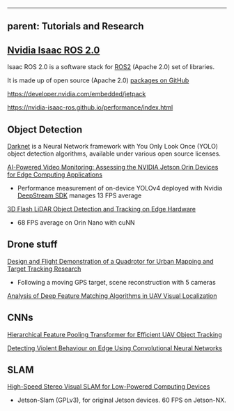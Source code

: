 
---
parent: Tutorials and Research
---


## [Nvidia Isaac ROS 2.0](<https://www.intermodalics.ai/blog/nvidia-isaac-ros-in-under-5-minutes>)
Isaac ROS 2.0 is a software stack for [ROS2](<https://github.com/ros2>) (Apache 2.0) set of libraries.

It is made up of open source (Apache 2.0) [packages on GitHub](<https://github.com/NVIDIA-ISAAC-ROS>)

<https://developer.nvidia.com/embedded/jetpack>

<https://nvidia-isaac-ros.github.io/performance/index.html>

## Object Detection

[Darknet](<https://github.com/pjreddie/darknet>) is a Neural Network framework with You Only Look Once (YOLO) object detection algorithms, available under various open source licenses.

[AI-Powered Video Monitoring: Assessing the NVIDIA Jetson Orin Devices for Edge Computing Applications](<https://ieeexplore.ieee.org/document/10598994/>)
- Performance measurement of on-device YOLOv4 deployed with Nvidia [DeepStream SDK](<https://developer.nvidia.com/deepstream-sdk>) manages 13 FPS average

[3D Flash LiDAR Object Detection and Tracking on Edge Hardware](<https://ieeexplore.ieee.org/document/10670672/>)
- 68 FPS average on Orin Nano with cuNN

## Drone stuff

[Design and Flight Demonstration of a Quadrotor for Urban Mapping and Target Tracking Research](<https://ieeexplore.ieee.org/document/10500131>)
- Following a moving GPS target, scene reconstruction with 5 cameras

[Analysis of Deep Feature Matching Algorithms in UAV Visual Localization](<https://ieeexplore.ieee.org/document/10694214/>)

## CNNs

[Hierarchical Feature Pooling Transformer for Efficient UAV Object Tracking](<https://ieeexplore.ieee.org/document/10247590/>)

[Detecting Violent Behaviour on Edge Using Convolutional Neural Networks](<https://ieeexplore.ieee.org/document/10705272/>)

## SLAM
[High-Speed Stereo Visual SLAM for Low-Powered Computing Devices](<https://ieeexplore.ieee.org/document/10305271/>)
- Jetson-Slam (GPLv3), for original Jetson devices. 60 FPS on Jetson-NX.

